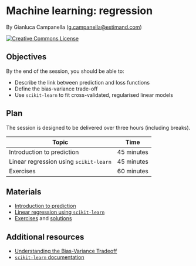 # Machine learning: regression

By Gianluca Campanella (<g.campanella@estimand.com>)

[![Creative Commons License](https://i.creativecommons.org/l/by/4.0/80x15.png)](http://creativecommons.org/licenses/by/4.0/)

## Objectives

By the end of the session, you should be able to:

* Describe the link between prediction and loss functions
* Define the bias-variance trade-off
* Use `scikit-learn` to fit cross-validated, regularised linear models

## Plan

The session is designed to be delivered over three hours (including breaks).

| Topic                                  | Time        |
| -------------------------------------- | ----------- |
| Introduction to prediction             | 45 minutes  |
| Linear regression using `scikit-learn` | 45 minutes  |
| Exercises                              | 60 minutes  |

## Materials

* [Introduction to prediction](https://cdn.rawgit.com/estimand/ga-data-science/master/08_ml_regression/slides/intro_prediction.pdf)
* [Linear regression using `scikit-learn`](https://cdn.rawgit.com/estimand/ga-data-science/master/08_ml_regression/notebooks/01_linear_regression.ipynb)
* [Exercises](https://cdn.rawgit.com/estimand/ga-data-science/master/08_ml_regression/notebooks/02_exercises.ipynb) and [solutions](https://cdn.rawgit.com/estimand/ga-data-science/master/08_ml_regression/notebooks/02_solutions.ipynb)

## Additional resources

* [Understanding the Bias-Variance Tradeoff](http://scott.fortmann-roe.com/docs/BiasVariance.html)
* [`scikit-learn` documentation](http://scikit-learn.org/stable/documentation.html)

